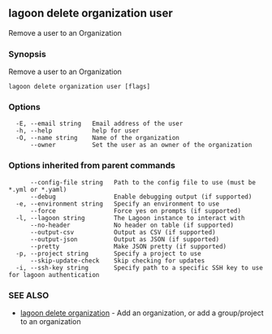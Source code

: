 ## lagoon delete organization user

Remove a user to an Organization

### Synopsis

Remove a user to an Organization

```
lagoon delete organization user [flags]
```

### Options

```
  -E, --email string   Email address of the user
  -h, --help           help for user
  -O, --name string    Name of the organization
      --owner          Set the user as an owner of the organization
```

### Options inherited from parent commands

```
      --config-file string   Path to the config file to use (must be *.yml or *.yaml)
      --debug                Enable debugging output (if supported)
  -e, --environment string   Specify an environment to use
      --force                Force yes on prompts (if supported)
  -l, --lagoon string        The Lagoon instance to interact with
      --no-header            No header on table (if supported)
      --output-csv           Output as CSV (if supported)
      --output-json          Output as JSON (if supported)
      --pretty               Make JSON pretty (if supported)
  -p, --project string       Specify a project to use
      --skip-update-check    Skip checking for updates
  -i, --ssh-key string       Specify path to a specific SSH key to use for lagoon authentication
```

### SEE ALSO

* [lagoon delete organization](lagoon_delete_organization.md)	 - Add an organization, or add a group/project to an organization

